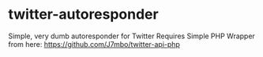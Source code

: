 # twitter-autoresponder
Simple, very dumb autoresponder for Twitter
Requires Simple PHP Wrapper from here: https://github.com/J7mbo/twitter-api-php
